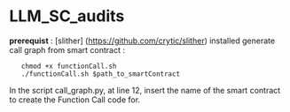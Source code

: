 # LLM_SC_audits

**prerequist** : [slither] (https://github.com/crytic/slither) installed
generate call graph from smart contract : 
```
   chmod +x functionCall.sh
   ./functionCall.sh $path_to_smartContract
```
In the script call_graph.py, at line 12, insert the name of the smart contract to create the Function Call code for. 

     
